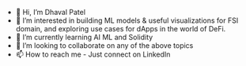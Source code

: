 - 👋 Hi, I’m Dhaval Patel
- 👀 I’m interested in building ML models & useful visualizations for FSI domain, and exploring use cases for dApps in the world of DeFi. 
- 🌱 I’m currently learning AI ML and Solidity
- 💞️ I’m looking to collaborate on any of the above topics
- 📫 How to reach me - Just connect on LinkedIn

<!---
1dhavalpatel/1dhavalpatel is a ✨ special ✨ repository because its `README.md` (this file) appears on your GitHub profile.
You can click the Preview link to take a look at your changes.
--->
